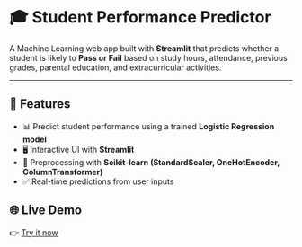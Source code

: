 # 🎓 Student Performance Predictor

A Machine Learning web app built with **Streamlit** that predicts whether a student is likely to **Pass or Fail** based on study hours, attendance, previous grades, parental education, and extracurricular activities.  

---

## 🚀 Features
- 📊 Predict student performance using a trained **Logistic Regression model**  
- 🖥️ Interactive UI with **Streamlit**  
- 🔧 Preprocessing with **Scikit-learn (StandardScaler, OneHotEncoder, ColumnTransformer)**  
- ✅ Real-time predictions from user inputs  

## 🌐 Live Demo

👉 [Try it now](https://student-performance-predictor-vpbuemioppgc99eimoj3zu.streamlit.app/)
